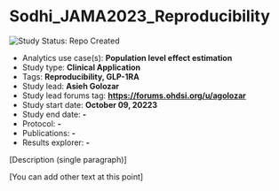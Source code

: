 Sodhi_JAMA2023_Reproducibility
=============

<img src="https://img.shields.io/badge/Study%20Status-Repo%20Created-lightgray.svg" alt="Study Status: Repo Created">

- Analytics use case(s): **Population level effect estimation**
- Study type: **Clinical Application**
- Tags: **Reproducibility, GLP-1RA**
- Study lead: **Asieh Golozar**
- Study lead forums tag: **https://forums.ohdsi.org/u/agolozar**
- Study start date: **October 09, 20223**
- Study end date: **-**
- Protocol: **-**
- Publications: **-**
- Results explorer: **-**

[Description (single paragraph)]

[You can add other text at this point]
